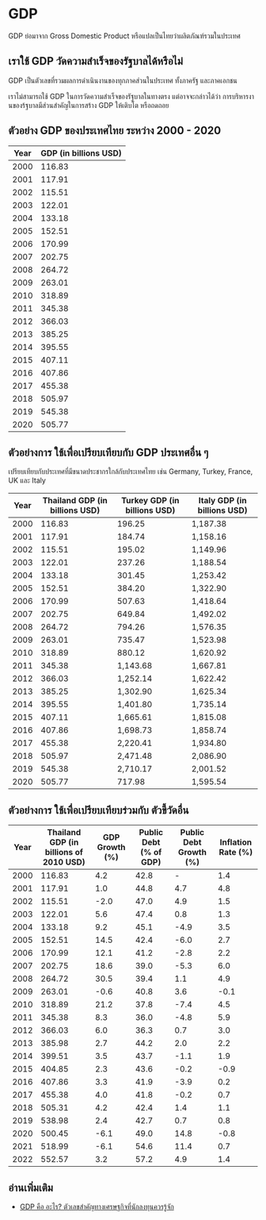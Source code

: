 # GDP

GDP ย่อมาจาก Gross Domestic Product หรือแปลเป็นไทยว่าผลิตภัณฑ์รวมในประเทศ

## เราใช้ GDP วัดความสำเร็จของรัฐบาลได้หรือไม่

GDP เป็นตัวเลขที่รวมผลการดำเนินงานของทุกภาคส่วนในประเทศ ทั้งภาครัฐ และภาคเอกชน

เราไม่สามารถใช้ GDP ในการวัดความสำเร็จของรัฐบาลในทางตรง แต่อาจจะกล่าวได้ว่า การบริหารงานของร้ฐบาลมีส่วนสำคัญในการสร้าง GDP ให้เติบโต หรือถดถอย

## ตัวอย่าง GDP ของประเทศไทย ระหว่าง 2000 - 2020

| Year | GDP (in billions USD) |
| ---- | --------------------- |
| 2000 | 116.83                |
| 2001 | 117.91                |
| 2002 | 115.51                |
| 2003 | 122.01                |
| 2004 | 133.18                |
| 2005 | 152.51                |
| 2006 | 170.99                |
| 2007 | 202.75                |
| 2008 | 264.72                |
| 2009 | 263.01                |
| 2010 | 318.89                |
| 2011 | 345.38                |
| 2012 | 366.03                |
| 2013 | 385.25                |
| 2014 | 395.55                |
| 2015 | 407.11                |
| 2016 | 407.86                |
| 2017 | 455.38                |
| 2018 | 505.97                |
| 2019 | 545.38                |
| 2020 | 505.77                |

## ตัวอย่างการ ใช้เพื่อเปรียบเทียบกับ GDP ประเทศอื่น ๆ

เปรียบเทียบกับประเทศที่มีขนาดประชากรใกล้กับประเทศไทย เช่น Germany, Turkey, France, UK และ Italy

| Year | Thailand GDP (in billions USD) | Turkey GDP (in billions USD) | Italy GDP (in billions USD) |
| ---- | ------------------------------ | ---------------------------- | --------------------------- |
| 2000 | 116.83                         | 196.25                       | 1,187.38                    |
| 2001 | 117.91                         | 184.74                       | 1,158.16                    |
| 2002 | 115.51                         | 195.02                       | 1,149.96                    |
| 2003 | 122.01                         | 237.26                       | 1,188.54                    |
| 2004 | 133.18                         | 301.45                       | 1,253.42                    |
| 2005 | 152.51                         | 384.20                       | 1,322.90                    |
| 2006 | 170.99                         | 507.63                       | 1,418.64                    |
| 2007 | 202.75                         | 649.84                       | 1,492.02                    |
| 2008 | 264.72                         | 794.26                       | 1,576.35                    |
| 2009 | 263.01                         | 735.47                       | 1,523.98                    |
| 2010 | 318.89                         | 880.12                       | 1,620.92                    |
| 2011 | 345.38                         | 1,143.68                     | 1,667.81                    |
| 2012 | 366.03                         | 1,252.14                     | 1,622.42                    |
| 2013 | 385.25                         | 1,302.90                     | 1,625.34                    |
| 2014 | 395.55                         | 1,401.80                     | 1,735.14                    |
| 2015 | 407.11                         | 1,665.61                     | 1,815.08                    |
| 2016 | 407.86                         | 1,698.73                     | 1,858.74                    |
| 2017 | 455.38                         | 2,220.41                     | 1,934.80                    |
| 2018 | 505.97                         | 2,471.48                     | 2,086.90                    |
| 2019 | 545.38                         | 2,710.17                     | 2,001.52                    |
| 2020 | 505.77                         | 717.98                       | 1,595.54                    |

## ตัวอย่างการ ใช้เพื่อเปรียบเทียบร่วมกับ ตัวขี้วัดอื่น

| Year | Thailand GDP (in billions of 2010 USD) | GDP Growth (%) | Public Debt (% of GDP) | Public Debt Growth (%) | Inflation Rate (%) |
| ---- | -------------------------------------- | -------------- | ---------------------- | ---------------------- | ------------------ |
| 2000 | 116.83                                 | 4.2            | 42.8                   | \-                     | 1.4                |
| 2001 | 117.91                                 | 1.0            | 44.8                   | 4.7                    | 4.8                |
| 2002 | 115.51                                 | \-2.0          | 47.0                   | 4.9                    | 1.5                |
| 2003 | 122.01                                 | 5.6            | 47.4                   | 0.8                    | 1.3                |
| 2004 | 133.18                                 | 9.2            | 45.1                   | \-4.9                  | 3.5                |
| 2005 | 152.51                                 | 14.5           | 42.4                   | \-6.0                  | 2.7                |
| 2006 | 170.99                                 | 12.1           | 41.2                   | \-2.8                  | 2.2                |
| 2007 | 202.75                                 | 18.6           | 39.0                   | \-5.3                  | 6.0                |
| 2008 | 264.72                                 | 30.5           | 39.4                   | 1.1                    | 4.9                |
| 2009 | 263.01                                 | \-0.6          | 40.8                   | 3.6                    | \-0.1              |
| 2010 | 318.89                                 | 21.2           | 37.8                   | \-7.4                  | 4.5                |
| 2011 | 345.38                                 | 8.3            | 36.0                   | \-4.8                  | 5.9                |
| 2012 | 366.03                                 | 6.0            | 36.3                   | 0.7                    | 3.0                |
| 2013 | 385.98                                 | 2.7            | 44.2                   | 2.0                    | 2.2                |
| 2014 | 399.51                                 | 3.5            | 43.7                   | \-1.1                  | 1.9                |
| 2015 | 404.85                                 | 2.3            | 43.6                   | \-0.2                  | \-0.9              |
| 2016 | 407.86                                 | 3.3            | 41.9                   | \-3.9                  | 0.2                |
| 2017 | 455.38                                 | 4.0            | 41.8                   | \-0.2                  | 0.7                |
| 2018 | 505.31                                 | 4.2            | 42.4                   | 1.4                    | 1.1                |
| 2019 | 538.98                                 | 2.4            | 42.7                   | 0.7                    | 0.8                |
| 2020 | 500.45                                 | \-6.1          | 49.0                   | 14.8                   | \-0.8              |
| 2021 | 518.99                                 | \-6.1          | 54.6                   | 11.4                   | 0.7                |
| 2022 | 552.57                                 | 3.2            | 57.2                   | 4.9                    | 1.4                |

## อ่านเพิ่มเติม

- [GDP คือ อะไร? ตัวเลขสำคัญทางเศรษฐกิจที่นักลงทุนควรรู้จัก](https://www.finnomena.com/getwealthsoon/what-is-gdp/)
